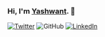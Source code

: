 ### Hi, I'm [Yashwant](https://linktr.ee/meyash/). 👋

[![Twitter](https://img.shields.io/twitter/follow/meyash21?label=Follow)](https://twitter.com/intent/follow?screen_name=meyash21)
![GitHub](https://img.shields.io/github/followers/meyash?label=Follow&style=social)
[![LinkedIn](https://img.shields.io/badge/-Yashwant-blue?style=flat-square&logo=Linkedin&logoColor=white&link=https://www.linkedin.com/in/meyash21/)](https://www.linkedin.com/in/meyash21/)


<!-- <div style="margin-bottom:10px;"></div>
<a href="https://meyash.xyz/" style="margin-right:30px;"><img src="https://meyash.xyz/assets/icons/siteicon.png" width="25"></a>
<a href="https://meyash.xyz/resume.pdf" style="margin-right:30px;"><img src="https://cdn.jsdelivr.net/npm/simple-icons@v3/icons/libreoffice.svg" width="25"></a> 
<a href="https://www.linkedin.com/in/meyash21/" style="margin-right:30px;"><img src="https://cdn.jsdelivr.net/npm/simple-icons@v3/icons/linkedin.svg" width="25"></a>
<a href="https://twitter.com/meyash21" style="margin-right:30px;"><img src="https://cdn.jsdelivr.net/npm/simple-icons@v3/icons/twitter.svg" width="25"></a>
<a href="https://www.codechef.com/users/meyash21" style="margin-right:30px;"><img src="https://cdn.jsdelivr.net/npm/simple-icons@v3/icons/codechef.svg" width="25"></a>   -->
